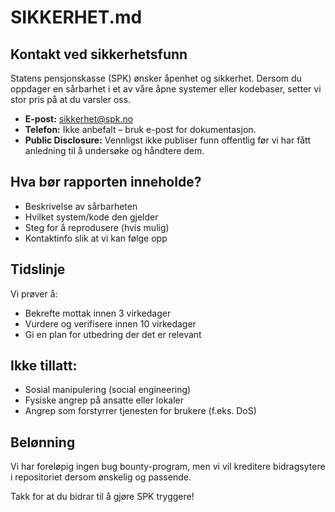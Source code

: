 # SIKKERHET.md

## Kontakt ved sikkerhetsfunn

Statens pensjonskasse (SPK) ønsker åpenhet og sikkerhet. Dersom du oppdager en sårbarhet i et av våre åpne systemer eller kodebaser, setter vi stor pris på at du varsler oss.

- **E-post:** sikkerhet@spk.no
- **Telefon:** Ikke anbefalt – bruk e-post for dokumentasjon.
- **Public Disclosure:** Vennligst ikke publiser funn offentlig før vi har fått anledning til å undersøke og håndtere dem.

## Hva bør rapporten inneholde?

- Beskrivelse av sårbarheten
- Hvilket system/kode den gjelder
- Steg for å reprodusere (hvis mulig)
- Kontaktinfo slik at vi kan følge opp

## Tidslinje

Vi prøver å:

- Bekrefte mottak innen 3 virkedager
- Vurdere og verifisere innen 10 virkedager
- Gi en plan for utbedring der det er relevant

## Ikke tillatt:

- Sosial manipulering (social engineering)
- Fysiske angrep på ansatte eller lokaler
- Angrep som forstyrrer tjenesten for brukere (f.eks. DoS)

## Belønning

Vi har foreløpig ingen bug bounty-program, men vi vil kreditere bidragsytere i repositoriet dersom ønskelig og passende.

Takk for at du bidrar til å gjøre SPK tryggere!
